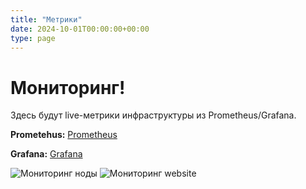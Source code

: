 ```yaml
---
title: "Метрики"
date: 2024-10-01T00:00:00+00:00
type: page
---
```


# Мониторинг!

<p>Здесь будут live-метрики инфраструктуры из Prometheus/Grafana.</p>

**Prometehus:** [Prometheus](https://prometheus.e-petko.dev/targets)

**Grafana:** [Grafana](https://grafana.e-petko.dev/dashboards)




![Мониторинг ноды](/metric-diag.png)
![Мониторинг website](/metrics-site.png)